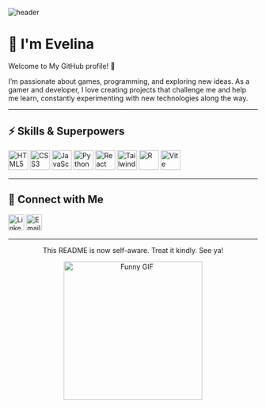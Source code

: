 ![header](https://capsule-render.vercel.app/api?type=wave&height=230&color=4E279C&text=Hello%20everyone!%20🕹️&reversal=false&fontColor=fff&fontSize=50&animation=blink&fontAlignY=30)

# 👋 I'm Evelina  

Welcome to My GitHub profile! 🚀 

I’m passionate about games, programming, and exploring new ideas. As a gamer and developer, I love creating projects that challenge me and help me learn, constantly experimenting with new technologies along the way.

---

## ⚡ Skills & Superpowers

<p align="left">
  <img src="https://img.icons8.com/?size=100&id=v8RpPQUwv0N8&format=png&color=000000" alt="HTML5" width="40" height="40"/>
  <img src="https://img.icons8.com/?size=100&id=7gdY5qNXaKC0&format=png&color=000000" alt="CSS3" width="40" height="40"/>
  <img src="https://img.icons8.com/?size=100&id=PXTY4q2Sq2lG&format=png&color=000000" alt="JavaScript" width="40" height="40"/>
  <img src="https://img.icons8.com/?size=100&id=l75OEUJkPAk4&format=png&color=000000" alt="Python" width="40" height="40"/>
  <img src="https://img.icons8.com/?size=100&id=NfbyHexzVEDk&format=png&color=000000" alt="React" width="40" height="40"/>
  <img src="https://img.icons8.com/?size=100&id=x7XMNGh2vdqA&format=png&color=000000" alt="Tailwind CSS" width="40" height="40"/>
  <img src="https://img.icons8.com/?size=100&id=CLvQeiwFpit4&format=png&color=000000" alt="R" width="40" height="40"/>
  <img src="https://img.icons8.com/?size=100&id=dJjTWMogzFzg&format=png&color=000000" alt="Vite" width="40" height="40"/>
</p>

---

## 🤝 Connect with Me

[<img width="32" height="32" alt="LinkedIn" src="https://github.com/user-attachments/assets/5086e926-983f-4093-9e54-6c7097797517" />](https://gr.linkedin.com/in/evangelia-venetia-liouta-8908ab251) 
[<img width="32" height="32" alt="Email" src="https://github.com/user-attachments/assets/b3043849-b6fe-4e5f-8e1c-778944af3b97" />](mailto:lioutaevelina@gmail.com)

---

<p align="center">This README is now self-aware. Treat it kindly. See ya!</p>

<p align="center">
  <img src="https://c.tenor.com/q_qq9hr3WkcAAAAC/gojo-satoru.gif" width="280" alt="Funny GIF"/>
</p>
